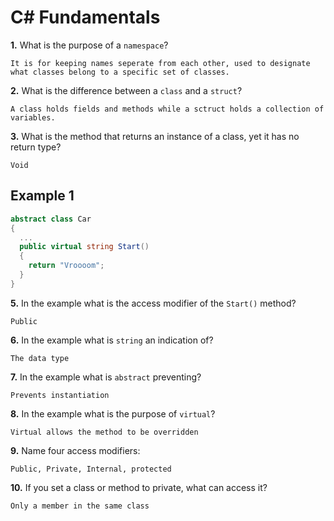 # C# Fundamentals


**1.** What is the purpose of a `namespace`?
<!-- enter you answer in the space below -->
```
It is for keeping names seperate from each other, used to designate what classes belong to a specific set of classes.
```
**2.** What is the difference between a `class` and a `struct`?
<!-- enter you answer in the space below -->
```
A class holds fields and methods while a sctruct holds a collection of variables.
```
**3.** What is the method that returns an instance of a class, yet it has no return type?
<!-- enter you answer in the space below -->
```
Void
```
## Example 1
```c#
abstract class Car
{
  ...
  public virtual string Start()
  {
    return "Vroooom";
  }
}
```
**5.** In the example what is the access modifier of the `Start()` method?
<!-- enter you answer in the space below -->
```
Public
```
**6.** In the example what is `string` an indication of?
<!-- enter you answer in the space below -->
```
The data type
```
**7.** In the example what is `abstract` preventing?
<!-- enter you answer in the space below -->
```
Prevents instantiation
```
**8.** In the example what is the purpose of `virtual`?
<!-- enter you answer in the space below -->
```
Virtual allows the method to be overridden
```
**9.** Name four access modifiers:
<!-- enter you answer in the space below -->
```
Public, Private, Internal, protected
```
**10.** If you set a class or method to private, what can access it?
<!-- enter you answer in the space below -->
```
Only a member in the same class
```